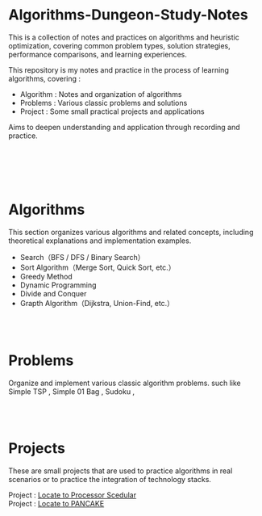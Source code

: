 # Algorithms-Dungeon-Study-Notes

This is a collection of notes and practices on algorithms and heuristic optimization, covering common problem types, solution strategies, performance comparisons, and learning experiences.

This repository is my notes and practice in the process of learning algorithms, covering :

* Algorithm  : Notes and organization of algorithms
* Problems  :  Various classic problems and solutions
* Project  :  Some small practical projects and applications

Aims to deepen understanding and application through recording and practice.

<br>
<br>
<br>
<br>

# Algorithms

This section organizes various algorithms and related concepts, including theoretical explanations and implementation examples.

* Search（BFS / DFS / Binary Search）
* Sort Algorithm（Merge Sort, Quick Sort, etc.）
* Greedy Method
* Dynamic Programming
* Divide and Conquer
* Grapth Algorithm（Dijkstra, Union-Find, etc.）

<br>
<br>

# Problems

Organize and implement various classic algorithm problems.
such like Simple TSP , Simple  01 Bag , Sudoku ,

<br>
<br>

# Projects

These are small projects that are used to practice algorithms in real scenarios or to practice the integration of technology stacks.


Project :  [Locate to Processor Scedular](./@Projects/Processor_Scheduler/)  
Project :  [Locate to PANCAKE](./@Projects/PANCAKE/)  
 
